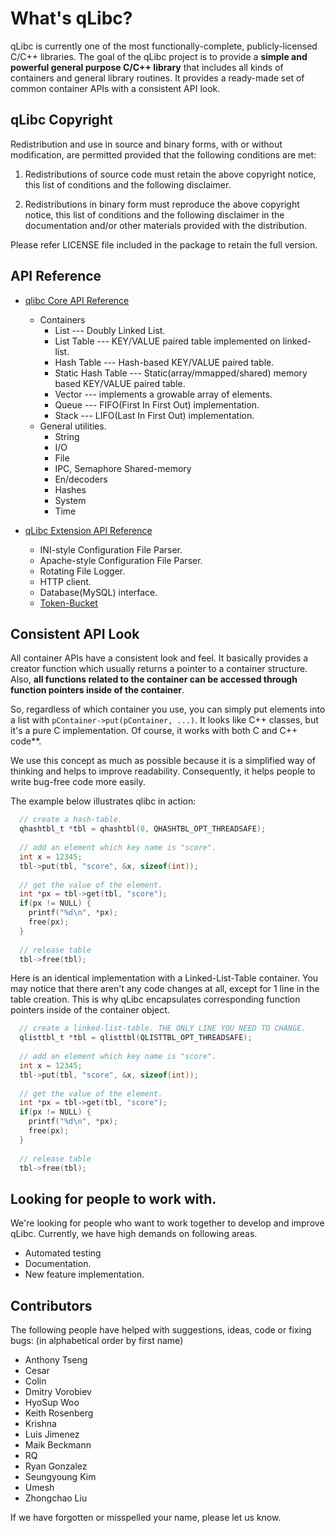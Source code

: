 What's qLibc?
=============

qLibc is currently one of the most functionally-complete, publicly-licensed C/C++ libraries. The goal of the qLibc project is to provide a **simple and powerful general purpose C/C++ library** that includes all kinds of containers and general library routines. It provides a ready-made set of common container APIs with a consistent API look.

## qLibc Copyright

Redistribution and use in source and binary forms, with or without
modification, are permitted provided that the following conditions are met:

1. Redistributions of source code must retain the above copyright notice,
this list of conditions and the following disclaimer.

2. Redistributions in binary form must reproduce the above copyright notice,
this list of conditions and the following disclaimer in the documentation
and/or other materials provided with the distribution.

Please refer LICENSE file included in the package to retain the full version.

## API Reference

* [qlibc Core API Reference](http://wolkykim.github.io/qlibc/doc/html/files.html)
  * Containers
    * List --- Doubly Linked List.
    * List Table --- KEY/VALUE paired table implemented on linked-list.
    * Hash Table --- Hash-based KEY/VALUE paired table.
    * Static Hash Table --- Static(array/mmapped/shared) memory based KEY/VALUE paired table.
    * Vector --- implements a growable array of elements.
    * Queue --- FIFO(First In First Out) implementation.
    * Stack --- LIFO(Last In First Out) implementation.
  * General utilities.
    * String
    * I/O
    * File
    * IPC, Semaphore Shared-memory
    * En/decoders
    * Hashes
    * System
    * Time

* [qLibc Extension API Reference](http://wolkykim.github.io/qlibc/doc/html/files.html)
  * INI-style Configuration File Parser.
  * Apache-style Configuration File Parser.
  * Rotating File Logger.
  * HTTP client.
  * Database(MySQL) interface.
  * [Token-Bucket](http://en.wikipedia.org/wiki/Token_bucket)

## Consistent API Look

All container APIs have a consistent look and feel. It basically provides a creator function which usually returns a pointer to a container structure. Also, **all functions related to the container can be accessed through function pointers inside of the container**.

So, regardless of which container you use, you can simply put elements into a list with `pContainer->put(pContainer, ...)`. It looks like C++ classes, but it's a pure C implementation. Of course, it works with both C and C++ code**.

We use this concept as much as possible because it is a simplified way of thinking and helps to improve readability. Consequently, it helps people to write bug-free code more easily.

The example below illustrates qlibc in action:

```C
  // create a hash-table.
  qhashtbl_t *tbl = qhashtbl(0, QHASHTBL_OPT_THREADSAFE);
  
  // add an element which key name is "score".
  int x = 12345;
  tbl->put(tbl, "score", &x, sizeof(int));
  
  // get the value of the element.
  int *px = tbl->get(tbl, "score");
  if(px != NULL) {
    printf("%d\n", *px);
    free(px);
  }
  
  // release table
  tbl->free(tbl);
```

Here is an identical implementation with a Linked-List-Table container.
You may notice that there aren't any code changes at all, except for 1 line in the table creation.
This is why qLibc encapsulates corresponding function pointers inside of the container object.

```C
  // create a linked-list-table. THE ONLY LINE YOU NEED TO CHANGE.
  qlisttbl_t *tbl = qlisttbl(QLISTTBL_OPT_THREADSAFE);
  
  // add an element which key name is "score".
  int x = 12345;
  tbl->put(tbl, "score", &x, sizeof(int));
  
  // get the value of the element.
  int *px = tbl->get(tbl, "score");
  if(px != NULL) {
    printf("%d\n", *px);             
    free(px);
  }
  
  // release table
  tbl->free(tbl);
```

## Looking for people to work with.

We're looking for people who want to work together to develop and improve qLibc.
Currently, we have high demands on following areas.

* Automated testing
* Documentation.
* New feature implementation.

## Contributors

The following people have helped with suggestions, ideas, code or fixing bugs:
(in alphabetical order by first name)

* Anthony Tseng
* Cesar
* Colin
* Dmitry Vorobiev
* HyoSup Woo
* Keith Rosenberg
* Krishna
* Luis Jimenez
* Maik Beckmann
* RQ
* Ryan Gonzalez
* Seungyoung Kim
* Umesh
* Zhongchao Liu

If we have forgotten or misspelled your name, please let us know.
